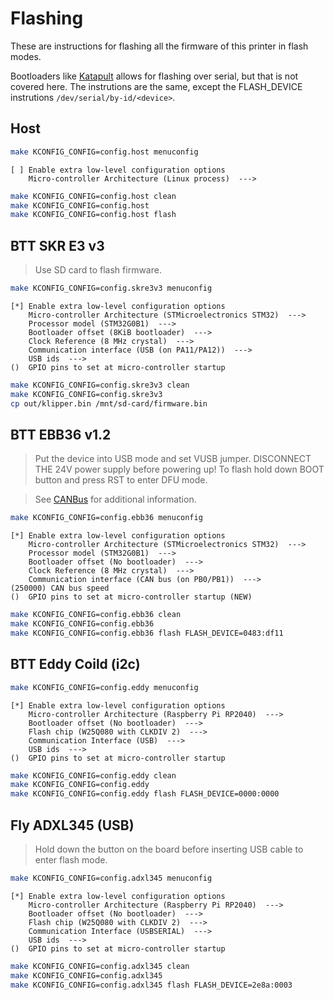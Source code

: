 # Flashing

These are instructions for flashing all the firmware of this printer in flash modes.

Bootloaders like [Katapult](https://github.com/Arksine/katapult) allows for flashing over serial,
but that is not covered here. The instrutions are the same, except the FLASH_DEVICE instrutions
`/dev/serial/by-id/<device>`.

## Host

```bash
make KCONFIG_CONFIG=config.host menuconfig
```

```menuconfig
[ ] Enable extra low-level configuration options
    Micro-controller Architecture (Linux process)  --->
```

```bash
make KCONFIG_CONFIG=config.host clean
make KCONFIG_CONFIG=config.host
make KCONFIG_CONFIG=config.host flash
```

## BTT SKR E3 v3

> Use SD card to flash firmware.

```bash
make KCONFIG_CONFIG=config.skre3v3 menuconfig
```

```menuconfig
[*] Enable extra low-level configuration options
    Micro-controller Architecture (STMicroelectronics STM32)  --->
    Processor model (STM32G0B1)  --->
    Bootloader offset (8KiB bootloader)  --->
    Clock Reference (8 MHz crystal)  --->
    Communication interface (USB (on PA11/PA12))  --->
    USB ids  --->
()  GPIO pins to set at micro-controller startup
```

```bash
make KCONFIG_CONFIG=config.skre3v3 clean
make KCONFIG_CONFIG=config.skre3v3
cp out/klipper.bin /mnt/sd-card/firmware.bin
```

## BTT EBB36 v1.2

> Put the device into USB mode and set VUSB jumper.
> DISCONNECT THE 24V power supply before powering up!
> To flash hold down BOOT button and press RST to enter DFU mode.

> See [CANBus](./CAN.md) for additional information.

```bash
make KCONFIG_CONFIG=config.ebb36 menuconfig
```

```menuconfig
[*] Enable extra low-level configuration options
    Micro-controller Architecture (STMicroelectronics STM32)  --->
    Processor model (STM32G0B1)  --->
    Bootloader offset (No bootloader)  --->
    Clock Reference (8 MHz crystal)  --->
    Communication interface (CAN bus (on PB0/PB1))  --->
(250000) CAN bus speed
()  GPIO pins to set at micro-controller startup (NEW)
```

```bash
make KCONFIG_CONFIG=config.ebb36 clean
make KCONFIG_CONFIG=config.ebb36
make KCONFIG_CONFIG=config.ebb36 flash FLASH_DEVICE=0483:df11
```

## BTT Eddy Coild (i2c)

```bash
make KCONFIG_CONFIG=config.eddy menuconfig
```

```menuconfig
[*] Enable extra low-level configuration options
    Micro-controller Architecture (Raspberry Pi RP2040)  --->
    Bootloader offset (No bootloader)  --->
    Flash chip (W25Q080 with CLKDIV 2)  --->
    Communication Interface (USB)  --->
    USB ids  --->
()  GPIO pins to set at micro-controller startup
```

```bash
make KCONFIG_CONFIG=config.eddy clean
make KCONFIG_CONFIG=config.eddy
make KCONFIG_CONFIG=config.eddy flash FLASH_DEVICE=0000:0000
```

## Fly ADXL345 (USB)

> Hold down the button on the board before inserting USB cable to enter flash mode.

```bash
make KCONFIG_CONFIG=config.adxl345 menuconfig
```

```menuconfig
[*] Enable extra low-level configuration options
    Micro-controller Architecture (Raspberry Pi RP2040)  --->
    Bootloader offset (No bootloader)  --->
    Flash chip (W25Q080 with CLKDIV 2)  --->
    Communication Interface (USBSERIAL)  --->
    USB ids  --->
()  GPIO pins to set at micro-controller startup
```

```bash
make KCONFIG_CONFIG=config.adxl345 clean
make KCONFIG_CONFIG=config.adxl345
make KCONFIG_CONFIG=config.adxl345 flash FLASH_DEVICE=2e8a:0003
```
